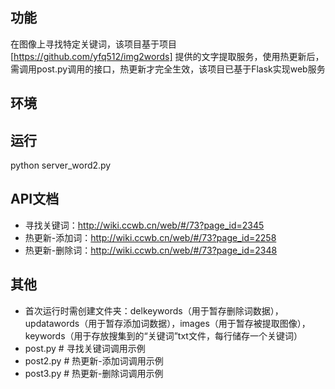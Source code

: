 ## 功能
在图像上寻找特定关键词，该项目基于项目[https://github.com/yfq512/img2words] 提供的文字提取服务，使用热更新后，需调用post.py调用的接口，热更新才完全生效，该项目已基于Flask实现web服务

## 环境

## 运行
python server_word2.py

## API文档
* 寻找关键词：http://wiki.ccwb.cn/web/#/73?page_id=2345
* 热更新-添加词：http://wiki.ccwb.cn/web/#/73?page_id=2258
* 热更新-删除词：http://wiki.ccwb.cn/web/#/73?page_id=2348

## 其他
* 首次运行时需创建文件夹：delkeywords（用于暂存删除词数据），updatawords（用于暂存添加词数据），images（用于暂存被提取图像），keywords（用于存放搜集到的“关键词”txt文件，每行储存一个关键词）
* post.py # 寻找关键词调用示例 
* post2.py # 热更新-添加词调用示例
* post3.py # 热更新-删除词调用示例
